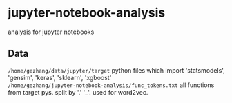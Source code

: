 # jupyter-notebook-analysis
analysis for jupyter notebooks  

## Data
`/home/gezhang/data/jupyter/target` python files which import 'statsmodels', 'gensim', 'keras', 'sklearn', 'xgboost'  
`/home/gezhang/jupyter-notebook-analysis/func_tokens.txt` all functions from target pys. split by '.' '\_'. used for word2vec.  
